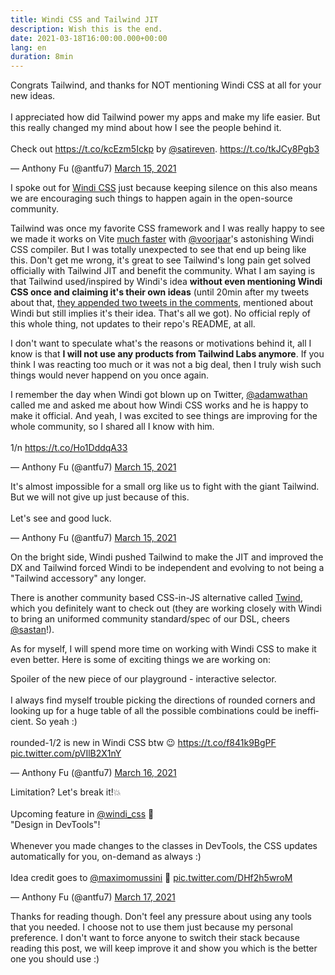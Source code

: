 ```yaml
---
title: Windi CSS and Tailwind JIT 
description: Wish this is the end.
date: 2021-03-18T16:00:00.000+00:00
lang: en
duration: 8min
---
```


<Tweet>
<p lang="en" dir="ltr">Congrats Tailwind, and thanks for NOT mentioning Windi CSS at all for your new ideas.<br><br>I appreciated how did Tailwind power my apps and make my life easier. But this really changed my mind about how I see the people behind it.<br><br>Check out <a href="https://t.co/kcEzm5Ickp">https://t.co/kcEzm5Ickp</a> by <a href="https://twitter.com/satireven?ref_src=twsrc%5Etfw">@satireven</a>. <a href="https://t.co/tkJCy8Pgb3">https://t.co/tkJCy8Pgb3</a></p>&mdash; Anthony Fu (@antfu7) <a href="https://twitter.com/antfu7/status/1371533878800748545?ref_src=twsrc%5Etfw">March 15, 2021</a>
</Tweet> 

I spoke out for [Windi CSS](https://github.com/windicss/windicss) just because keeping silence on this also means we are encouraging such things to happen again in the open-source community. 

Tailwind was once my favorite CSS framework and I was really happy to see we made it works on Vite [much faster](https://twitter.com/antfu7/status/1361398324587163648) with [@voorjaar](https://github.com/voorjaar)'s astonishing Windi CSS compiler. But I was totally unexpected to see that end up being like this. Don't get me wrong, it's great to see Tailwind's long pain get solved officially with Tailwind JIT and benefit the community. What I am saying is that Tailwind used/inspired by Windi's idea **without even mentioning Windi CSS once and claiming it's their own ideas** (until 20min after my tweets about that, [they appended two tweets in the comments](https://twitter.com/adamwathan/status/1371542711086559237?s=20), mentioned about Windi but still implies it's their idea. That's all we got). No official reply of this whole thing, not updates to their repo's README, at all.

I don't want to speculate what's the reasons or motivations behind it, all I know is that **I will not use any products from Tailwind Labs anymore**. If you think I was reacting too much or it was not a big deal, then I truly wish such things would never happend on you once again.

<Tweet>
<p lang="en" dir="ltr">I remember the day when Windi got blown up on Twitter, <a href="https://twitter.com/adamwathan?ref_src=twsrc%5Etfw">@adamwathan</a> called me and asked me about how Windi CSS works and he is happy to make it official. And yeah, I was excited to see things are improving for the whole community, so I shared all I know with him.<br><br>1/n <a href="https://t.co/Ho1DddqA33">https://t.co/Ho1DddqA33</a></p>&mdash; Anthony Fu (@antfu7) <a href="https://twitter.com/antfu7/status/1371538602488786945?ref_src=twsrc%5Etfw">March 15, 2021</a></blockquote>
</Tweet>

<Tweet>
<p lang="en" dir="ltr">It&#39;s almost impossible for a small org like us to fight with the giant Tailwind. But we will not give up just because of this.<br><br>Let&#39;s see and good luck.</p>&mdash; Anthony Fu (@antfu7) <a href="https://twitter.com/antfu7/status/1371538609388494852?ref_src=twsrc%5Etfw">March 15, 2021</a>
</Tweet>


On the bright side, Windi pushed Tailwind to make the JIT and improved the DX and Tailwind forced Windi to be independent and evolving to not being a "Tailwind accessory" any longer.

There is another community based CSS-in-JS alternative called [Twind](https://github.com/tw-in-js/twind), which you definitely want to check out (they are working closely with Windi to bring an uniformed community standard/spec of our DSL, cheers [@sastan](https://github.com/sastan)!). 

As for myself, I will spend more time on working with Windi CSS to make it even better. Here is some of exciting things we are working on:

<Tweet>
<p lang="en" dir="ltr">Spoiler of the new piece of our playground - interactive selector.<br><br>I always find myself trouble picking the directions of rounded corners and looking up for a huge table of all the possible combinations could be inefficient. So yeah :)<br><br>rounded-1/2 is new in Windi CSS btw 😉 <a href="https://t.co/f841k9BgPF">https://t.co/f841k9BgPF</a> <a href="https://t.co/pVIlB2X1nY">pic.twitter.com/pVIlB2X1nY</a></p>&mdash; Anthony Fu (@antfu7) <a href="https://twitter.com/antfu7/status/1371779599084888064?ref_src=twsrc%5Etfw">March 16, 2021</a>
</Tweet>

<Tweet>
<p lang="en" dir="ltr">Limitation? Let&#39;s break it!💥<br><br>Upcoming feature in <a href="https://twitter.com/windi_css?ref_src=twsrc%5Etfw">@windi_css</a> 🍃<br>&quot;Design in DevTools&quot;!<br><br>Whenever you made changes to the classes in DevTools, the CSS updates automatically for you, on-demand as always :)<br><br>Idea credit goes to <a href="https://twitter.com/MaximoMussini?ref_src=twsrc%5Etfw">@maximomussini</a> 🙌 <a href="https://t.co/DHf2h5wroM">pic.twitter.com/DHf2h5wroM</a></p>&mdash; Anthony Fu (@antfu7) <a href="https://twitter.com/antfu7/status/1372244287975387145?ref_src=twsrc%5Etfw">March 17, 2021</a>
</Tweet>

Thanks for reading though. Don't feel any pressure about using any tools that you needed. I choose not to use them just because my personal preference. I don't want to force anyone to switch their stack because reading this post, we will keep improve it and show you which is the better one you should use :)
